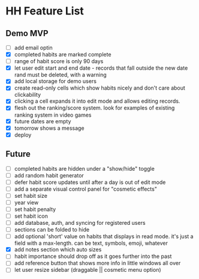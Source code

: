# HH Feature List

## Demo MVP

- [ ] add email optin
- [x] completed habits are marked complete
- [ ] range of habit score is only 90 days
- [x] let user edit start and end date - records that fall outside the new date rand must be deleted, with a warning 
- [x] add local storage for demo users
- [x] create read-only cells which show habits nicely and don't care about clickability
- [x] clicking a cell expands it into edit mode and allows editing records.
- [x] flesh out the ranking/score system. look for examples of existing ranking system in video games
- [x] future dates are empty
- [x] tomorrow shows a message
- [x] deploy

## Future

- [ ] completed habits are hidden under a "show/hide" toggle
- [ ] add random habit generator
- [ ] defer habit score updates until after a day is out of edit mode
- [ ] add a separate visual control panel for "cosmetic effects"
- [ ] set habit size
- [ ] year view
- [ ] set habit penalty
- [ ] set habit icon
- [ ] add database, auth, and syncing for registered users
- [ ] sections can be folded to hide
- [ ] add optional 'short' value on habits that displays in read mode. it's just a field with a max-length. can be text, symbols, emoji, whatever
- [x] add notes section which auto sizes
- [ ] habit importance should drop off as it goes further into the past
- [ ] add reference button that shows more info in little windows all over
- [ ] let user resize sidebar (draggable || cosmetic menu option)
